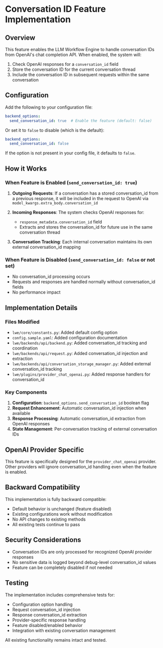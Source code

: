 # Conversation ID Feature Implementation

## Overview

This feature enables the LLM Workflow Engine to handle conversation IDs from OpenAI's chat completion API. When enabled, the system will:

1. Check OpenAI responses for a `conversation_id` field
2. Store the conversation ID for the current conversation thread  
3. Include the conversation ID in subsequent requests within the same conversation

## Configuration

Add the following to your configuration file:

```yaml
backend_options:
  send_conversation_id: true  # Enable the feature (default: false)
```

Or set it to `false` to disable (which is the default):

```yaml
backend_options:
  send_conversation_id: false
```

If the option is not present in your config file, it defaults to `false`.

## How it Works

### When Feature is Enabled (`send_conversation_id: true`)

1. **Outgoing Requests**: If a conversation has a stored conversation_id from a previous response, it will be included in the request to OpenAI via `model_kwargs.extra_body.conversation_id`

2. **Incoming Responses**: The system checks OpenAI responses for:
   - `response_metadata.conversation_id` field
   - Extracts and stores the conversation_id for future use in the same conversation thread

3. **Conversation Tracking**: Each internal conversation maintains its own external conversation_id mapping

### When Feature is Disabled (`send_conversation_id: false` or not set)

- No conversation_id processing occurs
- Requests and responses are handled normally without conversation_id fields
- No performance impact

## Implementation Details

### Files Modified

- `lwe/core/constants.py`: Added default config option
- `config.sample.yaml`: Added configuration documentation  
- `lwe/backends/api/backend.py`: Added conversation_id tracking and coordination
- `lwe/backends/api/request.py`: Added conversation_id injection and extraction
- `lwe/backends/api/conversation_storage_manager.py`: Added external conversation_id tracking
- `lwe/plugins/provider_chat_openai.py`: Added response handlers for conversation_id

### Key Components

1. **Configuration**: `backend_options.send_conversation_id` boolean flag
2. **Request Enhancement**: Automatic conversation_id injection when available
3. **Response Processing**: Automatic conversation_id extraction from OpenAI responses
4. **State Management**: Per-conversation tracking of external conversation IDs

## OpenAI Provider Specific

This feature is specifically designed for the `provider_chat_openai` provider. Other providers will ignore conversation_id handling even when the feature is enabled.

## Backward Compatibility

This implementation is fully backward compatible:
- Default behavior is unchanged (feature disabled)
- Existing configurations work without modification
- No API changes to existing methods
- All existing tests continue to pass

## Security Considerations

- Conversation IDs are only processed for recognized OpenAI provider responses
- No sensitive data is logged beyond debug-level conversation_id values
- Feature can be completely disabled if not needed

## Testing

The implementation includes comprehensive tests for:
- Configuration option handling
- Request conversation_id injection
- Response conversation_id extraction  
- Provider-specific response handling
- Feature disabled/enabled behavior
- Integration with existing conversation management

All existing functionality remains intact and tested.